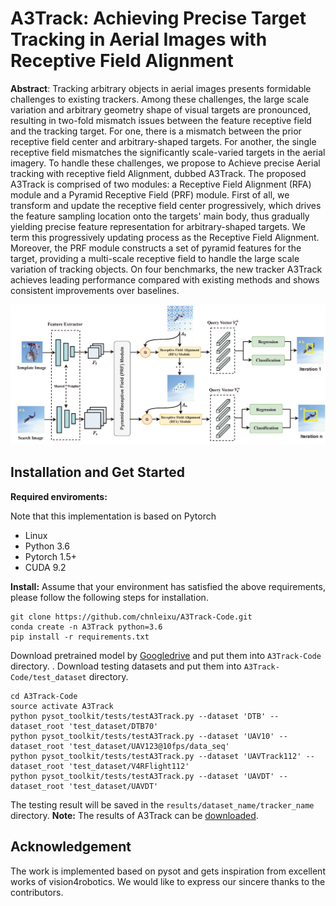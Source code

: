 # A3Track: Achieving Precise Target Tracking in Aerial Images with Receptive Field Alignment

**Abstract**: Tracking arbitrary objects in aerial images presents formidable challenges to existing trackers. Among these challenges, the large scale variation and arbitrary geometry shape of visual targets are pronounced, resulting in two-fold mismatch issues between the feature receptive field and the tracking target.
For one, there is a mismatch between the prior receptive field center and arbitrary-shaped targets. For another, the single receptive field mismatches the significantly scale-varied targets in the aerial imagery. To handle these challenges, we propose to Achieve precise Aerial tracking with receptive field Alignment, dubbed A3Track. The proposed A3Track is comprised of two modules: a Receptive Field Alignment (RFA) module and a Pyramid Receptive Field (PRF) module. First of all, we transform and update the receptive field center progressively, which drives the feature sampling location onto the targets' main body, thus gradually yielding precise feature representation for arbitrary-shaped targets. We term this progressively updating process as the Receptive Field Alignment. Moreover, the PRF module constructs a set of pyramid features for the target, providing a multi-scale receptive field to handle the large scale variation of tracking objects. On four benchmarks, the new tracker A3Track achieves leading performance compared with existing methods and shows consistent improvements over baselines.

![demo image](figures/overview.png)

## Installation and Get Started

**Required enviroments:** 

Note that this implementation is based on Pytorch

* Linux
* Python 3.6
* Pytorch 1.5+
* CUDA 9.2
  
**Install:**
Assume that your environment has satisfied the above requirements, please follow the following steps for installation.

```shell script
git clone https://github.com/chnleixu/A3Track-Code.git
conda create -n A3Track python=3.6
pip install -r requirements.txt
```
Download pretrained model by [Googledrive](https://drive.google.com/file/d/1k3hFjF9MJmiqBIZ5xLDx0t1k1IXtlzRo/view?usp=sharing) and put them into `A3Track-Code` directory. . Download testing datasets and put them into `A3Track-Code/test_dataset` directory.  
```shell script
cd A3Track-Code
source activate A3Track
python pysot_toolkit/tests/testA3Track.py --dataset 'DTB' --dataset_root 'test_dataset/DTB70'
python pysot_toolkit/tests/testA3Track.py --dataset 'UAV10' --dataset_root 'test_dataset/UAV123@10fps/data_seq'
python pysot_toolkit/tests/testA3Track.py --dataset 'UAVTrack112' --dataset_root 'test_dataset/V4RFlight112'
python pysot_toolkit/tests/testA3Track.py --dataset 'UAVDT' --dataset_root 'test_dataset/UAVDT'
```
The testing result will be saved in the `results/dataset_name/tracker_name` directory.
**Note:** The results of A3Track can be [downloaded](https://drive.google.com/drive/folders/1CPY7aciKu59NTFyu2glXNIvJPX9MauLl).


## Acknowledgement
The work is implemented based on pysot and gets inspiration from excellent works of vision4robotics. We would like to express our sincere thanks to the contributors. 